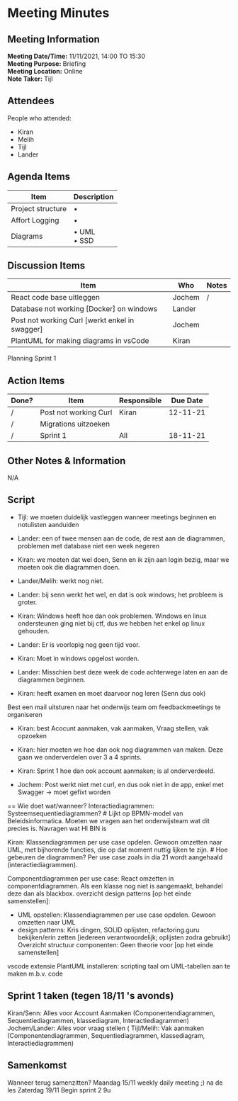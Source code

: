 # Meeting Minutes
## Meeting Information
**Meeting Date/Time:** 11/11/2021, 14:00 TO 15:30\
**Meeting Purpose:** Briefing\
**Meeting Location:** Online\
**Note Taker:** Tijl

## Attendees
People who attended:
- Kiran
- Melih
- Tijl
- Lander

## Agenda Items

Item | Description
---- | ----
Project structure | • 
Affort Logging | •
Diagrams | • UML <br>• SSD

## Discussion Items
Item | Who | Notes |
---- | ---- | ---- |
React code base uitleggen | Jochem | / |
Database not working [Docker] on windows | Lander
Post not working Curl [werkt enkel in swagger] | Jochem
PlantUML for making diagrams in vsCode | Kiran 
Planning Sprint 1


## Action Items
| Done? | Item | Responsible | Due Date |
| ---- | ---- | ---- | ---- |
| / |Post not working Curl  | Kiran | 12-11-21 |
|/  |Migrations uitzoeken   |       |          |
|/| Sprint 1 | All | 18-11-21

## Other Notes & Information
N/A

## Script

- Tijl: we moeten duidelijk vastleggen wanneer meetings beginnen en notulisten aanduiden

- Lander: een of twee mensen aan de code, de rest aan de diagrammen, problemen met database niet een week negeren
- Kiran: we moeten dat wel doen, Senn en ik zijn aan login bezig, maar we moeten ook die diagrammen doen.
- Lander/Melih: werkt nog niet.
- Lander: bij senn werkt het wel, en dat is ook windows; het probleem is groter.
- Kiran: Windows heeft hoe dan ook problemen. Windows en linux ondersteunen ging niet bij ctf, dus we hebben het enkel op linux gehouden.
- Lander: Er is voorlopig nog geen tijd voor.
- Kiran: Moet in windows opgelost worden.
- Lander: Misschien best deze week de code achterwege laten en aan de diagrammen beginnen.
- Kiran: heeft examen en moet daarvoor nog leren (Senn dus ook)

Best een mail uitsturen naar het onderwijs team om feedbackmeetings te organiseren

- Kiran: best Acocunt aanmaken, vak aanmaken, Vraag stellen, vak opzoeken
- Kiran: hier moeten we hoe dan ook nog diagrammen van maken. Deze gaan we onderverdelen over 3 a 4 sprints.

- Kiran: Sprint 1 hoe dan ook account aanmaken; is al onderverdeeld.
- Jochem: Post werkt niet met curl, en dus ook niet in de app, enkel met Swagger -> moet gefixt worden



== Wie doet wat/wanneer?
Interactiediagrammen: Systeemsequentiediagrammen? # Lijkt op BPMN-model van Beleidsinformatica.
Moeten we vragen aan het onderwijsteam wat dit precies is.
Navragen wat HI BIN is

Kiran: Klassendiagrammen per use case opdelen. Gewoon omzetten naar UML, met bijhorende functies, die op dat moment nuttig lijken te zijn. # Hoe gebeuren de diagrammen? Per use case zoals in dia 21 wordt aangehaald (interactiediagrammen).

Componentdiagrammen per use case: React omzetten in componentdiagrammen. Als een klasse nog niet is aangemaakt, behandel deze dan als blackbox.
overzicht design patterns [op het einde samenstellen]:
- UML opstellen: Klassendiagrammen per use case opdelen. Gewoon omzetten naar UML
- design patterns: Kris dingen, SOLID oplijsten, refactoring.guru bekijken/erin zetten [iedereen verantwoordelijk; oplijsten zodra gebruikt]
Overzicht structuur componenten: Geen theorie voor [op het einde samenstellen]

vscode extensie PlantUML installeren: scripting taal om UML-tabellen aan te maken m.b.v. code

## Sprint 1 taken (tegen 18/11 's avonds)
Kiran/Senn:    Alles voor Account Aanmaken (Componentendiagrammen, Sequentiediagrammen, klassediagram, Interactiediagrammen)
Jochem/Lander: Alles voor vraag stellen (
Tijl/Melih:    Vak aanmaken (Componentendiagrammen, Sequentiediagrammen, klassediagram, Interactiediagrammen)

## Samenkomst
Wanneer terug samenzitten?
Maandag 15/11 weekly daily meeting ;) na de les
Zaterdag 19/11 Begin sprint 2 9u